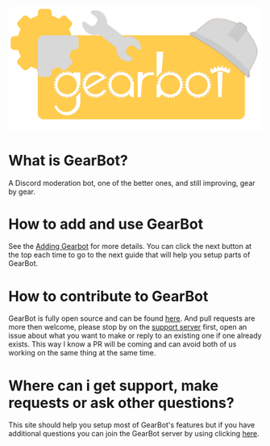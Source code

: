![GearBot header](img/gearbot.png)
# What is GearBot?
A Discord moderation bot, one of the better ones, and still improving, gear by gear.

# How to add and use GearBot
See the [Adding Gearbot](Guides/adding_gearbot.md) for more details. You can click the next button at the top each time to go to the next guide that will help you setup parts of GearBot.

# How to contribute to GearBot
GearBot is fully open source and can be found [here](https://github.com/AEnterprise/GearBot). And pull requests are more then welcome, please stop by on the [support server](https://discord.gg/S4DBxtC) first, open an issue about what you want to make or reply to an existing one if one already exists. This way I know a PR will be coming and can avoid both of us working on the same thing at the same time. 

# Where can i get support, make requests or ask other questions?
This site should help you setup most of GearBot's features but if you have additional questions you can join the GearBot server by using clicking [here](https://discord.gg/S4DBxtC).